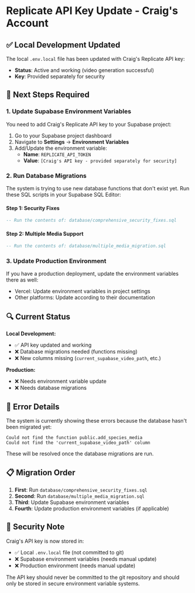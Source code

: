 # Replicate API Key Update - Craig's Account

## ✅ Local Development Updated

The local `.env.local` file has been updated with Craig's Replicate API key:
- **Status**: Active and working (video generation successful)
- **Key**: Provided separately for security

## 🔄 Next Steps Required

### 1. Update Supabase Environment Variables
You need to add Craig's Replicate API key to your Supabase project:

1. Go to your Supabase project dashboard
2. Navigate to **Settings** → **Environment Variables**
3. Add/Update the environment variable:
   - **Name**: `REPLICATE_API_TOKEN`
   - **Value**: `[Craig's API key - provided separately for security]`

### 2. Run Database Migrations
The system is trying to use new database functions that don't exist yet. Run these SQL scripts in your Supabase SQL Editor:

#### Step 1: Security Fixes
```sql
-- Run the contents of: database/comprehensive_security_fixes.sql
```

#### Step 2: Multiple Media Support
```sql
-- Run the contents of: database/multiple_media_migration.sql
```

### 3. Update Production Environment
If you have a production deployment, update the environment variables there as well:
- Vercel: Update environment variables in project settings
- Other platforms: Update according to their documentation

## 🔍 Current Status

**Local Development:**
- ✅ API key updated and working
- ❌ Database migrations needed (functions missing)
- ❌ New columns missing (`current_supabase_video_path`, etc.)

**Production:**
- ❌ Needs environment variable update
- ❌ Needs database migrations

## 🚨 Error Details

The system is currently showing these errors because the database hasn't been migrated yet:
```
Could not find the function public.add_species_media
Could not find the 'current_supabase_video_path' column
```

These will be resolved once the database migrations are run.

## 📋 Migration Order

1. **First**: Run `database/comprehensive_security_fixes.sql`
2. **Second**: Run `database/multiple_media_migration.sql`
3. **Third**: Update Supabase environment variables
4. **Fourth**: Update production environment variables (if applicable)

## 🔐 Security Note

Craig's API key is now stored in:
- ✅ Local `.env.local` file (not committed to git)
- ❌ Supabase environment variables (needs manual update)
- ❌ Production environment (needs manual update)

The API key should never be committed to the git repository and should only be stored in secure environment variable systems.